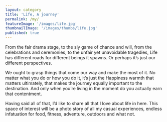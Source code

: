 ```yaml
---
layout: category
title: 'Life, A journey'
permalink: /my/
featureImage: '/images/life.jpg'
thumbnailImage: '/images/thumbs/life.jpg'
published: true
---
```


From the fair drama stage, to the sly game of chance and will, from the celebrations and ceremonies, to the unfair yet unavoidable tragedies, Life has different roads for different beings it spawns. Or perhaps it’s just our different perspectives.

We ought to grasp things that come our way and make the most of it.
No matter what you do or how you do it, it’s just the Happiness warmth that matters ultimately, that makes the journey equally important to the destination.
And only when you’re living in the moment do you actually earn that contentment.

Having said all of that, I’d like to share all that I love about life in here.
This space of interest will be a photo story of all my casual experiences, endless infatuation for food, fitness, adventure, outdoors and what not.
